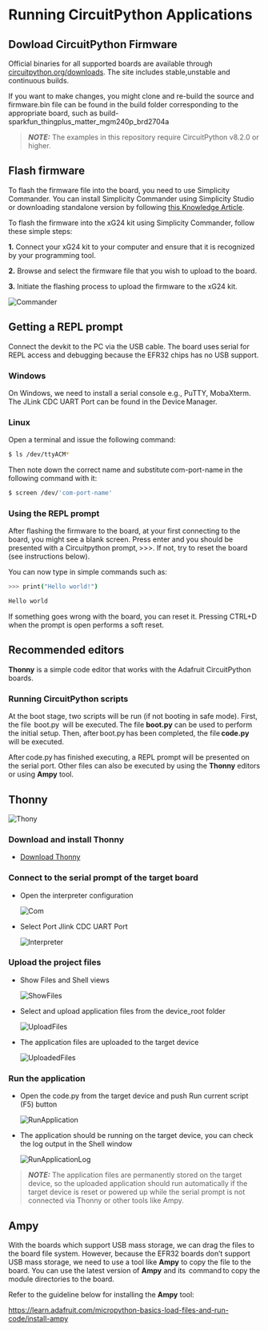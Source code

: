 # Running CircuitPython Applications
## Dowload CircuitPython Firmware 

Official binaries for all supported boards are available through [circuitpython.org/downloads](https://circuitpython.org/downloads?q=silabs). The site includes stable,unstable and continuous builds.

If you want to make changes, you might clone and re-build the source and firmware.bin file can be found in the build folder corresponding to the appropriate board, such as build-sparkfun_thingplus_matter_mgm240p_brd2704a

> **_NOTE:_** The examples in this repository require CircuitPython v8.2.0 or higher.

## Flash firmware

To flash the firmware file into the board, you need to use Simplicity Commander.
You can install Simplicity Commander using Simplicity Studio or downloading standalone version by following [this Knowledge Article](https://community.silabs.com/s/article/simplicity-commander?language=en_US).

To flash the firmware into the xG24 kit using Simplicity Commander, follow these simple steps:

**1.** Connect your xG24 kit to your computer and ensure that it is recognized by your programming tool.

**2.** Browse and select the firmware file that you wish to upload to the board.

**3.** Initiate the flashing process to upload the firmware to the xG24 kit.

![Commander](doc/cp_commander.png)

## Getting a REPL prompt ##

Connect the devkit to the PC via the USB cable. The board uses serial for REPL access and debugging because the EFR32 chips has no USB support.

### Windows ###

On Windows, we need to install a serial console e.g., PuTTY, MobaXterm. The JLink CDC UART Port can be found in the Device Manager.

### Linux ###

Open a terminal and issue the following command: 
```bash
$ ls /dev/ttyACM*
```
Then note down the correct name and substitute com-port-name in the following command with it: 
```bash
$ screen /dev/'com-port-name'
```
### Using the REPL prompt ###

After flashing the firmware to the board, at your first connecting to the board, you might see a blank screen. Press enter and you should be presented with a Circuitpython prompt, >>>. If not, try to reset the board (see instructions below).

You can now type in simple commands such as: 

```sh
>>> print("Hello world!") 

Hello world
```

If something goes wrong with the board, you can reset it. Pressing CTRL+D when the prompt is open performs a soft reset.

## Recommended editors ##

**Thonny** is a simple code editor that works with the Adafruit CircuitPython boards. 

### Running CircuitPython scripts ###

At the boot stage, two scripts will be run (if not booting in safe mode). First, the file  boot.py  will be executed. The file **boot.py** can be used to perform the initial setup. Then, after boot.py has been completed, the file **code.py** will be executed.  

After code.py has finished executing, a REPL prompt will be presented on the serial port. Other files can also be executed by using the **Thonny** editors or using **Ampy** tool.

## Thonny ##
![Thony](doc/cp_thony.png)

### Download and install Thonny

  * [Download Thonny](https://thonny.org/)

### Connect to the serial prompt of the target board

  * Open the interpreter configuration

    ![Com](doc/cp_thonny_com.png)
  
  * Select Port Jlink CDC UART Port 

    ![Interpreter](doc/cp_thonny_interpreter.png)

### Upload the project files

  * Show Files and Shell views

    ![ShowFiles](doc/cp_thonny_files.png)

  * Select and upload application files from the device_root folder

    ![UploadFiles](doc/cp_thonny_upload.png)

  * The application files are uploaded to the target device

    ![UploadedFiles](doc/cp_thonny_uploaded.png)

### Run the application

  * Open the code.py from the target device and push Run current script (F5) button
    
    ![RunApplication](doc/cp_thonny_open_code.png)

  * The application should be running on the target device, you can check the log output in the Shell window
    
    ![RunApplicationLog](doc/cp_thonny_run_code.png)


> **_NOTE:_** The application files are permanently stored on the target device, so the uploaded application should run automatically if the target device is reset or powered up while the serial prompt is not connected via Thonny or other tools like Ampy.


## Ampy ##

With the boards which support USB mass storage, we can drag the files to the board file system. However, because the EFR32 boards don’t support USB mass storage, we need to use a tool like **Ampy** to copy the file to the board. You can use the latest version of **Ampy** and its  command to copy the module directories to the board.

Refer to the guideline below for installing the **Ampy** tool: 

https://learn.adafruit.com/micropython-basics-load-files-and-run-code/install-ampy  